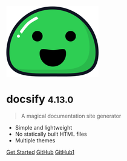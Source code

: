 <!-- markdownlint-disable first-line-h1 -->

![logo](_media/icon.svg)

# docsify <small>4.13.0</small>

> A magical documentation site generator

- Simple and lightweight
- No statically built HTML files
- Multiple themes

[Get Started](#docsify)
[GitHub](https://github.com/docsifyjs/docsify/)
[GitHub1](https://github.com/docsifyjs/docsify/)

<!-- ![color](#f0f0f0) -->
<!-- ![](/_media/icon.svg) -->
